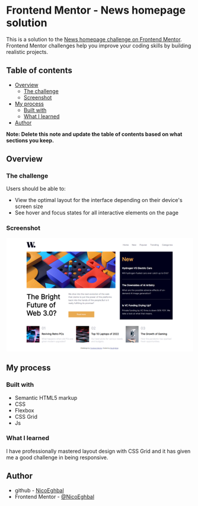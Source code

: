 # Frontend Mentor - News homepage solution

This is a solution to the [News homepage challenge on Frontend Mentor](https://www.frontendmentor.io/challenges/news-homepage-H6SWTa1MFl). Frontend Mentor challenges help you improve your coding skills by building realistic projects. 

## Table of contents

- [Overview](#overview)
  - [The challenge](#the-challenge)
  - [Screenshot](#screenshot)
  <!-- - [Links](#links) -->
- [My process](#my-process)
  - [Built with](#built-with)
  - [What I learned](#what-i-learned)
- [Author](#author)

**Note: Delete this note and update the table of contents based on what sections you keep.**

## Overview

### The challenge

Users should be able to:

- View the optimal layout for the interface depending on their device's screen size
- See hover and focus states for all interactive elements on the page

### Screenshot

![](./screencapture-127-0-0-1-5501-news-homepage-main-2024-03-06-17_25_29.png)


<!-- ### Links

- Live Site URL: [Add live site URL here](https://your-live-site-url.com) -->

## My process

### Built with

- Semantic HTML5 markup
- CSS 
- Flexbox
- CSS Grid
- Js


### What I learned

I have professionally mastered layout design with CSS Grid and it has given me a good challenge in being responsive.


## Author

- github - [NicoEghbal](https://github.com/NicoEghbal/)
- Frontend Mentor - [@NicoEghbal](https://www.frontendmentor.io/profile/yourusername)
